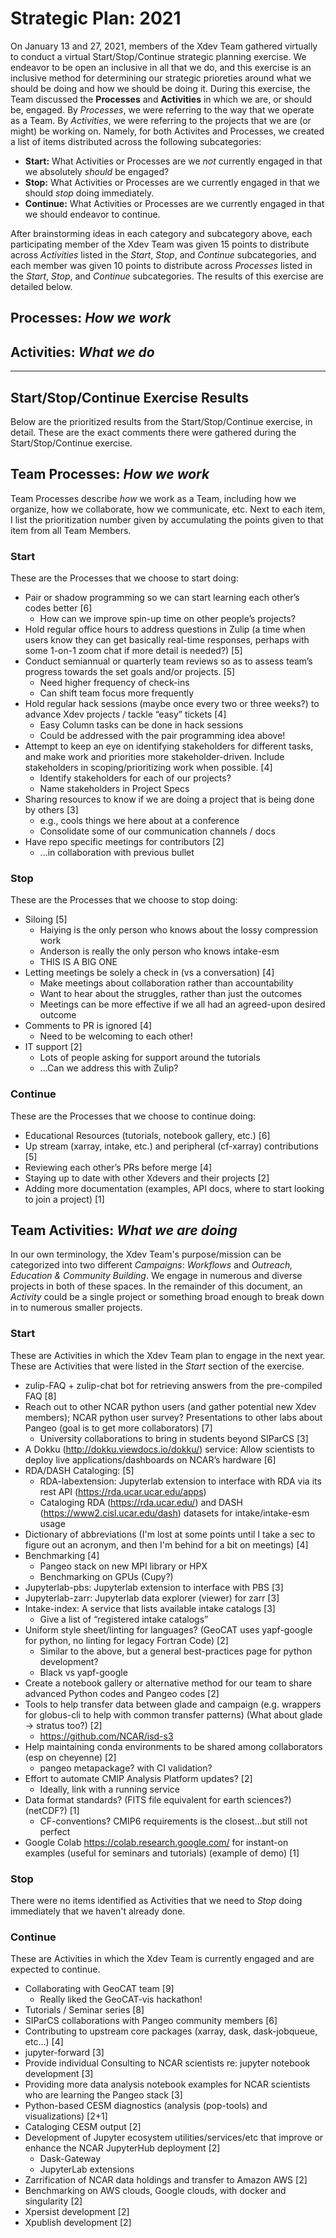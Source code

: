 # Strategic Plan: 2021

On January 13 and 27, 2021, members of the Xdev Team gathered
virtually to conduct a virtual Start/Stop/Continue strategic
planning exercise.  We endeavor to be open an inclusive in all
that we do, and this exercise is an inclusive method for
determining our strategic prioreties around what we should be
doing and how we should be doing it. During this exercise, the
Team discussed the **Processes** and **Activities** in which we
are, or should be, engaged.  By *Processes*, we were referring
to the way that we operate as a Team.  By *Activities*, we were
referring to the projects that we are (or might) be working on.
Namely, for both Activites and Processes, we created a list of
items distributed across the following subcategories:

- **Start:** What Activities or Processes are we *not* currently
  engaged in that we absolutely *should* be engaged?
- **Stop:** What Activities or Processes are we currently engaged
  in that we should *stop* doing immediately.
- **Continue:** What Activities or Processes are we currently engaged
  in that we should endeavor to continue.

After brainstorming ideas in each category and subcategory above,
each participating member of the Xdev Team was given 15 points to
distribute across *Activities* listed in the *Start*, *Stop*, and
*Continue* subcategories, and each member was given 10 points to
distribute across *Processes* listed in the *Start*, *Stop*, and
*Continue* subcategories.  The results of this exercise are detailed
below.

## Processes: *How we work*



## Activities: *What we do*

---

## Start/Stop/Continue Exercise Results

Below are the prioritized results from the Start/Stop/Continue
exercise, in detail.  These are the exact comments there were
gathered during the Start/Stop/Continue exercise.

## Team Processes: *How we work*

Team Processes describe *how* we work as a Team, including how we
organize, how we collaborate, how we communicate, etc.  Next to
each item, I list the prioritization number given by accumulating
the points given to that item from all Team Members.

### Start

These are the Processes that we choose to start doing:

- Pair or shadow programming so we can start learning each other’s codes better [6]
  - How can we improve spin-up time on other people’s projects?
- Hold regular office hours to address questions in Zulip (a time when users know they can get basically real-time responses, perhaps with some 1-on-1 zoom chat if more detail is needed?) [5]
- Conduct semiannual or quarterly team reviews so as to assess team’s progress towards the set goals and/or projects. [5]
  - Need higher frequency of check-ins
  - Can shift team focus more frequently
- Hold regular hack sessions (maybe once every two or three weeks?) to advance Xdev projects / tackle “easy” tickets [4]
  - Easy Column tasks can be done in hack sessions
  - Could be addressed with the pair programming idea above!
- Attempt to keep an eye on identifying stakeholders for different tasks, and make work and priorities more stakeholder-driven.  Include stakeholders in scoping/prioritizing work when possible. [4]
  - Identify stakeholders for each of our projects?
  - Name stakeholders in Project Specs
- Sharing resources to know if we are doing a project that is being done by others [3]
  - e.g., cools things we here about at a conference
  - Consolidate some of our communication channels / docs
- Have repo specific meetings for contributors [2]
  - ...in collaboration with previous bullet

### Stop

These are the Processes that we choose to stop doing:

- Siloing [5]
  - Haiying is the only person who knows about the lossy compression work
  - Anderson is really the only person who knows intake-esm
  - THIS IS A BIG ONE
- Letting meetings be solely a check in (vs a conversation) [4]
  - Make meetings about collaboration rather than accountability
  - Want to hear about the struggles, rather than just the outcomes
  - Meetings can be more effective if we all had an agreed-upon desired outcome
- Comments to PR is ignored [4]
  - Need to be welcoming to each other!
- IT support [2]
  - Lots of people asking for support around the tutorials
  - ...Can we address this with Zulip?

### Continue

These are the Processes that we choose to continue doing:

- Educational Resources (tutorials, notebook gallery, etc.) [6]
- Up stream (xarray, intake, etc.) and peripheral (cf-xarray) contributions [5]
- Reviewing each other’s PRs before merge [4]
- Staying up to date with other Xdevers and their projects [2]
- Adding more documentation (examples, API docs, where to start looking to join a project) [1]

## Team Activities: *What we are doing*

In our own terminology, the Xdev Team's purpose/mission can be
categorized into two different *Campaigns*: *Workflows* and
*Outreach, Education & Community Building*.  We engage in
numerous and diverse projects in both of these spaces.  In the
remainder of this document, an *Activity* could be a single
project or something broad enough to break down in to numerous
smaller projects.

### Start

These are Activities in which the Xdev Team plan to engage in the
next year.  These are Activities that were listed in the *Start*
section of the exercise.

- zulip-FAQ + zulip-chat bot for retrieving answers from the pre-compiled FAQ [8]
- Reach out to other NCAR python users (and gather potential new Xdev members); NCAR python user survey? Presentations to other labs about Pangeo (goal is to get more collaborators) [7]
  - University collaborations to bring in students beyond SIParCS [3]
- A Dokku (http://dokku.viewdocs.io/dokku/) service: Allow scientists to deploy live applications/dashboards on NCAR’s hardware [6]
- RDA/DASH Cataloging: [5]
  - RDA-labextension: Jupyterlab extension to interface with RDA via its rest API (https://rda.ucar.ucar.edu/apps)
  - Cataloging RDA (https://rda.ucar.edu/) and DASH (https://www2.cisl.ucar.edu/dash) datasets for intake/intake-esm usage
- Dictionary of abbreviations (I'm lost at some points until I take a sec to figure out an acronym, and then I'm behind for a bit on meetings) [4]
- Benchmarking [4]
  - Pangeo stack on new MPI library or HPX
  - Benchmarking on GPUs (Cupy?)
- Jupyterlab-pbs: Jupyterlab extension to interface with PBS [3]
- Jupyterlab-zarr:  Jupyterlab data explorer (viewer) for zarr [3]
- Intake-index: A service that lists available intake catalogs [3]
  - Give a list of “registered intake catalogs”
- Uniform style sheet/linting for languages? (GeoCAT uses yapf-google for python, no linting for legacy Fortran Code) [2]
  - Similar to the above, but a general best-practices page for python development?
  - Black vs yapf-google
- Create a notebook gallery or alternative method for our team to share advanced Python codes and Pangeo codes [2]
- Tools to help transfer data between glade and campaign (e.g. wrappers for globus-cli to help with common transfer patterns)  (What about glade -> stratus too?) [2]
  - https://github.com/NCAR/isd-s3
- Help maintaining conda environments to be shared among collaborators (esp on cheyenne) [2]
  - pangeo metapackage? with CI validation?
- Effort to automate CMIP Analysis Platform updates? [2]
  - Ideally, link with a running service
- Data format standards? (FITS file equivalent for earth sciences?) (netCDF?) [1]
  - CF-conventions?  CMIP6 requirements is the closest…but still not perfect
- Google Colab https://colab.research.google.com/ for instant-on examples (useful for seminars and tutorials) (example of demo) [1]

### Stop

There were no items identified as Activities that we need to *Stop* doing immediately
that we haven't already done.

### Continue

These are Activities in which the Xdev Team is currently engaged
and are expected to continue.

- Collaborating with GeoCAT team [9]
  - Really liked the GeoCAT-vis hackathon!
- Tutorials / Seminar series [8]
- SIParCS collaborations with Pangeo community members [6]
- Contributing to upstream core packages (xarray, dask, dask-jobqueue, etc…) [4]
- jupyter-forward [3]
- Provide individual Consulting to NCAR scientists re: jupyter notebook development [3]
- Providing more data analysis notebook examples for NCAR scientists who are learning the Pangeo stack [3]
- Python-based CESM diagnostics (analysis (pop-tools) and visualizations) [2+1]
- Cataloging CESM output [2]
- Development of Jupyter ecosystem utilities/services/etc that improve or enhance the NCAR JupyterHub deployment [2]
  - Dask-Gateway
  - JupyterLab extensions
- Zarrification of NCAR data holdings and transfer to Amazon AWS [2]
- Benchmarking on AWS clouds, Google clouds, with docker and singularity [2]
- Xpersist development [2]
- Xpublish development [2]
